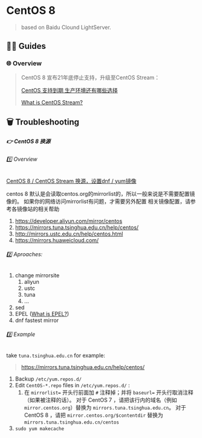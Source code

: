 # CentOS 8

> based on Baidu Clound LightServer.



## 🫵🏽 Guides

### 🌐 Overview

> CentOS 8 宣布21年底停止支持，升级至CentOS Stream：
>
> [CentOS 支持到期 生产环境还有哪些选择](https://www.cnblogs.com/wswind/p/centos-alternatives.html) 
>
> [What is CentOS Stream?](https://www.redhat.com/en/topics/linux/what-is-centos-stream)





## 🗑 Troubleshooting

##### 👉 CentOS 8 换源

###### 1️⃣ Overview

[CentOS 8 / CentOS Stream 换源，设置dnf / yum镜像](https://www.cnblogs.com/wswind/p/11751829.html) 

centos 8 默认是会读取centos.org的mirrorlist的，所以一般来说是不需要配置镜像的。
如果你的网络访问mirrorlist有问题，才需要另外配置
相关镜像配置，请参考各镜像站的相关帮助

1. https://developer.aliyun.com/mirror/centos
2. https://mirrors.tuna.tsinghua.edu.cn/help/centos/
3. http://mirrors.ustc.edu.cn/help/centos.html
4. https://mirrors.huaweicloud.com/



###### 2️⃣ Aproaches:

1. change mirrorsite
   1. aliyun
   2. ustc
   3. tuna
   4. ...
2. sed
3. EPEL ([What is EPEL?](https://docs.fedoraproject.org/en-US/epel/))
4. dnf fastest mirror



###### 3️⃣ Example

take `tuna.tsinghua.edu.cn` for example:

> https://mirrors.tuna.tsinghua.edu.cn/help/centos/

1. Backup  `/etc/yum.repos.d/`
2. Edit `CentOS-*.repo` files in  `/etc/yum.repos.d/` : 
   1. 在 `mirrorlist=` 开头行前面加 `#` 注释掉；并将 `baseurl=` 开头行取消注释（如果被注释的话）。 对于 CentOS 7 ，请把该行内的域名（例如`mirror.centos.org`）替换为 `mirrors.tuna.tsinghua.edu.cn`。 对于 CentOS 8 ，请把 `mirror.centos.org/$contentdir` 替换为 `mirrors.tuna.tsinghua.edu.cn/centos`
3.  `sudo yum makecache`

